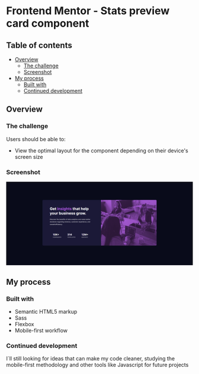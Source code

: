 # Frontend Mentor - Stats preview card component

## Table of contents

- [Overview](#overview)
  - [The challenge](#the-challenge)
  - [Screenshot](#screenshot)
- [My process](#my-process)
  - [Built with](#built-with)
  - [Continued development](#continued-development)

## Overview

### The challenge

Users should be able to:

- View the optimal layout for the component depending on their device's screen size

### Screenshot

![](/img/screenshot.png)

## My process

### Built with

- Semantic HTML5 markup
- Sass
- Flexbox
- Mobile-first workflow

### Continued development

I´ll still looking for ideas that can make my code cleaner, studying the mobile-first methodology and other tools like Javascript for future projects
